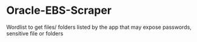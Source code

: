 # Oracle-EBS-Scraper
Wordlist to get files/ folders listed by the app that may expose passwords, sensitive file or folders
